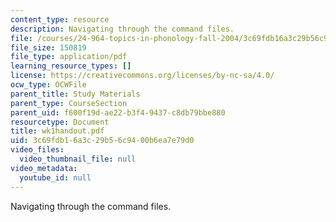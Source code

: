 ```yaml
---
content_type: resource
description: Navigating through the command files.
file: /courses/24-964-topics-in-phonology-fall-2004/3c69fdb16a3c29b56c9400b6ea7e79d0_wk1handout.pdf
file_size: 150819
file_type: application/pdf
learning_resource_types: []
license: https://creativecommons.org/licenses/by-nc-sa/4.0/
ocw_type: OCWFile
parent_title: Study Materials
parent_type: CourseSection
parent_uid: f600f19d-ae22-b3f4-9437-c8db79bbe880
resourcetype: Document
title: wk1handout.pdf
uid: 3c69fdb1-6a3c-29b5-6c94-00b6ea7e79d0
video_files:
  video_thumbnail_file: null
video_metadata:
  youtube_id: null
---
```

Navigating through the command files.